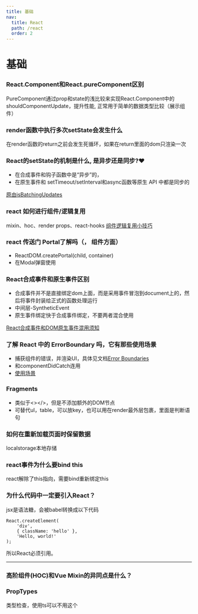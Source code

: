 ```yaml
---
title: 基础
nav:
  title: React
  path: /react
  order: 2
---
```


# 基础

### React.Component和React.pureComponent区别
PureComponent通过prop和state的浅比较来实现React.Component中的shouldComponentUpdate，提升性能, 正常用于简单的数据类型比较（展示组件）
  
### render函数中执行多次setState会发生什么
在render函数的return之前会发生死循环，如果在return里面的dom只渲染一次

### React的setState的机制是什么, 是异步还是同步?❤️
- 在合成事件和钩子函数中是“异步”的，
- 在原生事件和 setTimeout/setInterval和async函数等原生 API 中都是同步的

[原由isBatchingUpdates](https://zhuanlan.zhihu.com/p/82089614)

### react 如何进行组件/逻辑复用
mixin、hoc、render props、react-hooks
[组件逻辑复用小技巧](https://my.oschina.net/u/4663041/blog/4588963)

### react 传送门 Portal了解吗（， 组件方面）
- ReactDOM.createPortal(child, container)
- 在Modal弹窗使用

### React合成事件和原生事件区别
- 合成事件并不是直接绑定dom上面，而是采用事件冒泡到document上的，然后将事件封装给正式的函数处理运行
- 中间层-SyntheticEvent
- 原生事件绑定快于合成事件绑定，不要两者混合使用

[React合成事件和DOM原生事件混用须知](https://juejin.cn/post/6844903502729183239)

### 了解 React 中的 ErrorBoundary 吗，它有那些使用场景
- 捕获组件的错误，并渲染UI，具体见文档[Error Boundaries](https://react.docschina.org/docs/error-boundaries.html)
- 和componentDidCatch连用
- [使用场景](https://juejin.cn/post/6844904014581088270#heading-10)

### Fragments
- 类似于<></>，但是不添加额外的DOM节点
- 可替代ul，table，可以放key，也可以用在render最外层包裹，里面是判断语句

### 如何在重新加载页面时保留数据
localstorage本地存储

### react事件为什么要bind this
react解除了this指向，需要bind重新绑定this

### 为什么代码中一定要引入React？
jsx是语法糖，会被babel转换成以下代码
```
React.createElement(
    'div',
    { className: 'hello' },
    'Hello, world!'
);
```
所以React必须引用。

---


### 高阶组件(HOC)和Vue Mixin的异同点是什么？

### PropTypes
类型检查，使用ts可以不用这个


